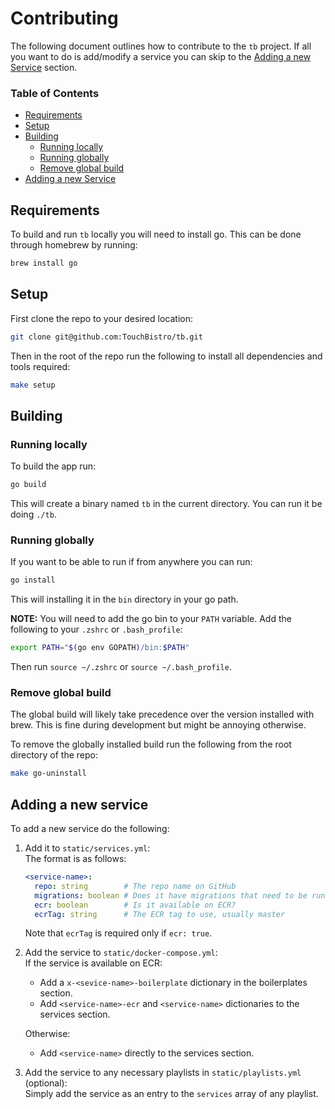 # Contributing

The following document outlines how to contribute to the `tb` project. If all you want to do is add/modify a service you can skip to the [Adding a new Service](#adding-a-new-service) section.

### **Table of Contents**
- [Requirements](#requirements)
- [Setup](#setup)
- [Building](#building)
    + [Running locally](#running-locally)
    + [Running globally](#running-globally)
    + [Remove global build](#remove-global-build)
- [Adding a new Service](#adding-a-new-service)

## Requirements

To build and run `tb` locally you will need to install go.
This can be done through homebrew by running:
```sh
brew install go
```

## Setup
First clone the repo to your desired location:
```sh
git clone git@github.com:TouchBistro/tb.git
```

Then in the root of the repo run the following to install all dependencies and tools required:
```sh
make setup
```

## Building
### Running locally
To build the app run:
```sh
go build
```

This will create a binary named `tb` in the current directory. You can run it be doing `./tb`.

### Running globally
If you want to be able to run if from anywhere you can run:
```sh
go install
```

This will installing it in the `bin` directory in your go path.

**NOTE:** You will need to add the go bin to your `PATH` variable.
Add the following to your `.zshrc` or `.bash_profile`:
```sh
export PATH="$(go env GOPATH)/bin:$PATH"
```

Then run `source ~/.zshrc` or `source ~/.bash_profile`.

### Remove global build
The global build will likely take precedence over the version installed with brew. This is fine during development but might be annoying otherwise.

To remove the globally installed build run the following from the root directory of the repo:
```sh
make go-uninstall
```

## Adding a new service

To add a new service do the following:

1. Add it to `static/services.yml`:  
    The format is as follows:
    ```yaml
    <service-name>:
      repo: string        # The repo name on GitHub
      migrations: boolean # Does it have migrations that need to be run?
      ecr: boolean        # Is it available on ECR?
      ecrTag: string      # The ECR tag to use, usually master
    ```
    Note that `ecrTag` is required only if `ecr: true`.
2. Add the service to `static/docker-compose.yml`:  
    If the service is available on ECR:
    * Add a `x-<sevice-name>-boilerplate` dictionary in the boilerplates section.
    * Add `<service-name>-ecr` and `<service-name>` dictionaries to the services section.  

    Otherwise:  
    * Add `<service-name>` directly to the services section.
3. Add the service to any necessary playlists in `static/playlists.yml` (optional):  
    Simply add the service as an entry to the `services` array of any playlist.
